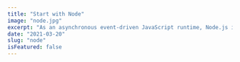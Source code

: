 ```yaml
---
title: "Start with Node"
image: "node.jpg"
excerpt: "As an asynchronous event-driven JavaScript runtime, Node.js is designed to build scalable network applications."
date: "2021-03-20"
slug: "node"
isFeatured: false
---
```

